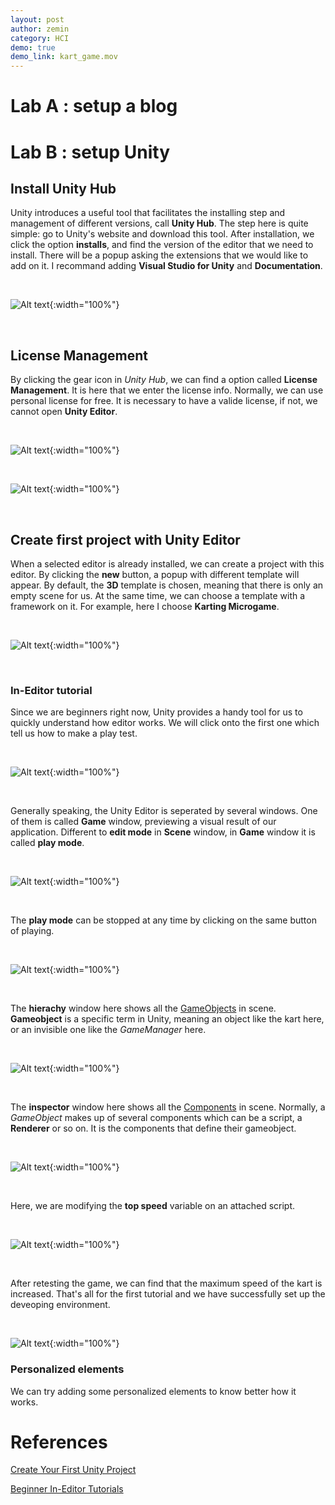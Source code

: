 ```yaml
---
layout: post
author: zemin 
category: HCI
demo: true
demo_link: kart_game.mov
---
```


# Lab A : setup a blog

# Lab B : setup Unity

## Install Unity Hub

Unity introduces a useful tool that facilitates the installing step and management of different versions, call **Unity Hub**. The step here is quite simple: go to Unity's website and download this tool. After installation, we click the option **installs**, and find the version of the editor that we need to install. There will be a popup asking the extensions that we would like to add on it. I recommand adding **Visual Studio for Unity** and **Documentation**.

&nbsp;

![Alt text](https://raw.githubusercontent.com/zemin-xu/zemin-xu.github.io/master/assets/images/hci_lab1/add_unity_version.png "add unity version"){:width="100%"}

&nbsp;

## License Management
By clicking the gear icon in *Unity Hub*, we can find a option called **License Management**. It is here that we enter the license info. Normally, we can use personal license for free. It is necessary to have a valide license, if not, we cannot open **Unity Editor**.

&nbsp;

![Alt text](https://raw.githubusercontent.com/zemin-xu/zemin-xu.github.io/master/assets/images/hci_lab1/license.png "license"){:width="100%"}

&nbsp;

![Alt text](https://raw.githubusercontent.com/zemin-xu/zemin-xu.github.io/master/assets/images/hci_lab1/new_license_activation.png "new license activation"){:width="100%"}

&nbsp;

## Create first project with Unity Editor
When a selected editor is already installed, we can create a project with this editor. By clicking the **new** button, a popup with different template will appear. By default, the **3D** template is chosen, meaning that there is only an empty scene for us. At the same time, we can choose a template with a framework on it. For example, here I choose **Karting Microgame**.

&nbsp;

![Alt text](https://raw.githubusercontent.com/zemin-xu/zemin-xu.github.io/master/assets/images/hci_lab1/start_tutorials.png "start tutorials"){:width="100%"}

&nbsp;

### In-Editor tutorial
Since we are beginners right now, Unity provides a handy tool for us to quickly understand how editor works. We will click onto the first one which tell us how to make a play test.

&nbsp;

![Alt text](https://raw.githubusercontent.com/zemin-xu/zemin-xu.github.io/master/assets/images/hci_lab1/playtest_1.png "play test starting button"){:width="100%"}

&nbsp;

Generally speaking, the Unity Editor is seperated by several windows. One of them is called **Game** window, previewing a visual result of our application. Different to **edit mode** in **Scene** window, in **Game** window it is called **play mode**.

&nbsp;

![Alt text](https://raw.githubusercontent.com/zemin-xu/zemin-xu.github.io/master/assets/images/hci_lab1/playtest_2.png "play test enter play mode"){:width="100%"}

&nbsp;

The **play mode** can be stopped at any time by clicking on the same button of playing.

&nbsp;

![Alt text](https://raw.githubusercontent.com/zemin-xu/zemin-xu.github.io/master/assets/images/hci_lab1/playtest_3.png "play test exit play mode"){:width="100%"}

&nbsp;

The **hierachy** window here shows all the [GameObjects](https://docs.unity3d.com/Manual/GameObjects.html) in scene. **Gameobject** is a specific term in Unity, meaning an object like the kart here, or an invisible one like the *GameManager* here.

&nbsp;

![Alt text](https://raw.githubusercontent.com/zemin-xu/zemin-xu.github.io/master/assets/images/hci_lab1/playtest_4.png "play test hierachy window"){:width="100%"}

&nbsp;

The **inspector** window here shows all the [Components](https://docs.unity3d.com/Manual/Components.html) in scene. Normally, a *GameObject* makes up of several components which can be a script, a **Renderer** or so on. It is the components that define their gameobject. 

&nbsp;

![Alt text](https://raw.githubusercontent.com/zemin-xu/zemin-xu.github.io/master/assets/images/hci_lab1/playtest_5.png "play test inspector window"){:width="100%"}

&nbsp;

Here, we are modifying the **top speed** variable on an attached script.

&nbsp;

![Alt text](https://raw.githubusercontent.com/zemin-xu/zemin-xu.github.io/master/assets/images/hci_lab1/playtest_6.png "play test edit top speed variable"){:width="100%"}

&nbsp;

After retesting the game, we can find that the maximum speed of the kart is increased. That's all for the first tutorial and we have successfully set up the deveoping environment.

&nbsp;

![Alt text](https://raw.githubusercontent.com/zemin-xu/zemin-xu.github.io/master/assets/images/hci_lab1/playtest_7.png "play test end"){:width="100%"}

### Personalized elements

We can try adding some personalized elements to know better how it works.


# References

[Create Your First Unity Project](https://learn.unity.com/tutorial/create-your-first-unity-project#5d0abe7bedbc2a16225ed3af)

[Beginner In-Editor Tutorials](https://learn.unity.com/tutorial/beginner-walkthroughs?courseId=5c59cf22edbc2a001f59aa5d)
